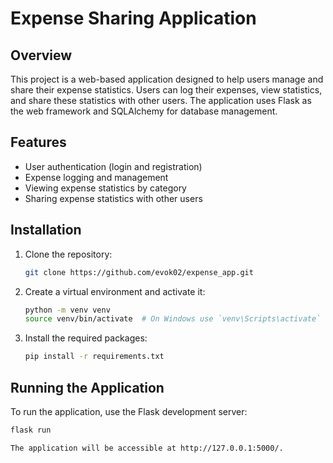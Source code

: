 # Expense Sharing Application

## Overview

This project is a web-based application designed to help users manage and share their expense statistics. Users can log their expenses, view statistics, and share these statistics with other users. The application uses Flask as the web framework and SQLAlchemy for database management.

## Features

- User authentication (login and registration)
- Expense logging and management
- Viewing expense statistics by category
- Sharing expense statistics with other users

## Installation

1. Clone the repository:

    ```bash
    git clone https://github.com/evok02/expense_app.git
    ```

2. Create a virtual environment and activate it:

    ```bash
    python -m venv venv
    source venv/bin/activate  # On Windows use `venv\Scripts\activate`
    ```

3. Install the required packages:

    ```bash
    pip install -r requirements.txt
    ```


## Running the Application

To run the application, use the Flask development server:

```bash
flask run

The application will be accessible at http://127.0.0.1:5000/.
